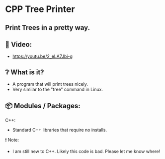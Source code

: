 # CPP Tree Printer

## Print Trees in a pretty way.

## :cinema: Video:
* https://youtu.be/2_eLA7Jbi-g

## :grey_question: What is it?
* A program that will print trees nicely.
* Very similar to the "tree" command in Linux.

## :package: Modules / Packages:
C++:
* Standard C++ libraries that require no installs.

:exclamation: Note:
* I am still new to C++. Likely this code is bad. Please let me know where!
